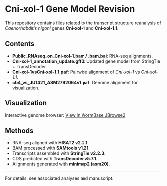 # Cni-xol-1 Gene Model Revision

This repository contains files related to the transcript structure reanalysis of *Caenorhabditis nigoni* genes **Cni-xol-1** and **Cni-xol-1.1**.

## Contents

* **Public\_RNAseq\_on\_Cni-xol-1.bam / .bam.bai**: RNA-seq alignments.
* **Cni-xol-1\_annotation\_update.gff3**: Updated gene model from StringTie + TransDecoder.
* **Cni-xol-1vsCni-xol-1.1.paf**: Pairwise alignment of *Cni-xol-1* vs *Cni-xol-1.1*.
* **cb4\_vs\_JU1421\_ASM2792064v1.paf**: Genome alignment for visualization.

## Visualization

Interactive genome browser: [View in WormBase JBrowse2](https://wormbase.org/tools/genome/jbrowse2/?config=https%3A%2F%2Fraw.githubusercontent.com%2FlybCNU%2Fxol1RI%2Frefs%2Fheads%2Fmain%2FCni-xol-1_GeneModel_Revision%2Fconfig.json)

## Methods

* RNA-seq aligned with **HISAT2 v2.2.1**.
* BAM processed with **SAMtools v1.21**.
* Transcripts assembled with **StringTie v2.2.3**.
* CDS predicted with **TransDecoder v5.7.1**.
* Alignments generated with **minimap2 (asm20)**.

---

For details, see associated analyses and manuscript.
